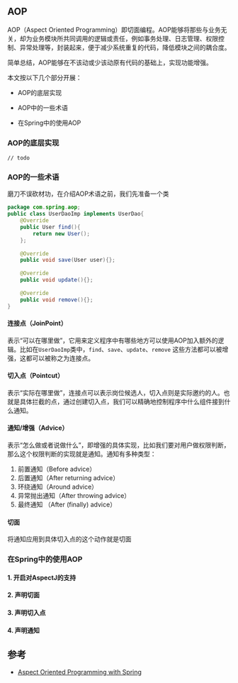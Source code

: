 ## AOP

AOP（Aspect Oriented Programming）即切面编程。AOP能够将那些与业务无关，却为业务模块所共同调用的逻辑或责任，例如事务处理、日志管理、权限控制、异常处理等，封装起来，便于减少系统重复的代码，降低模块之间的耦合度。

简单总结，AOP能够在不该动或少该动原有代码的基础上，实现功能增强。

本文按以下几个部分开展：

- AOP的底层实现

- AOP中的一些术语
- 在Spring中的使用AOP

### AOP的底层实现

```
// todo
```

### AOP的一些术语

磨刀不误砍材功，在介绍AOP术语之前，我们先准备一个类

```java
package com.spring.aop;
public class UserDaoImp implements UserDao{
    @Override
    public User find(){
        return new User();
    };
    
    @Override
    public void save(User user){};
   
    @Override
    public void update(){};
  
    @Override
    public void remove(){};
}
```

#### 连接点（JoinPoint）

表示“可以在哪里做”，它用来定义程序中有哪些地方可以使用AOP加入额外的逻辑。比如在`UserDaoImp`类中，`find`、`save`、`update`、`remove` 这些方法都可以被增强，这都可以被称之为连接点。

#### 切入点（Pointcut）

表示“实际在哪里做”，连接点可以表示岗位候选人，切入点则是实际邀约的人。也就是具体拦截的点，通过创建切入点，我们可以精确地控制程序中什么组件接到什么通知。

#### 通知/增强（Advice）

表示“怎么做或者说做什么”，即增强的具体实现，比如我们要对用户做权限判断，那么这个权限判断的实现就是通知。通知有多种类型：

1. 前置通知（Before advice）
2. 后置通知（After returning advice）
3. 环绕通知（Around advice）
4. 异常抛出通知（After throwing advice）
5. 最终通知 （After (finally) advice）

#### 切面

将通知应用到具体切入点的这个动作就是切面

### 在Spring中的使用AOP

#### 1. 开启对AspectJ的支持

#### 2. 声明切面

#### 3. 声明切入点

#### 4. 声明通知

## 参考

- [Aspect Oriented Programming with Spring](https://docs.spring.io/spring-framework/docs/current/reference/html/core.html#aop-introduction-defn)